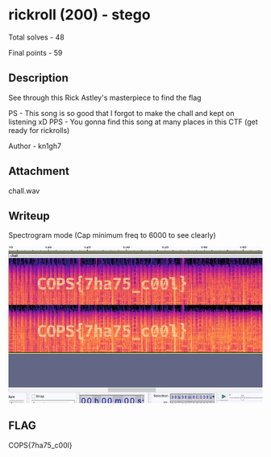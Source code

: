 # rickroll (200) - stego

Total solves - 48

Final points - 59

## Description
See through this Rick Astley's masterpiece to find the flag

PS - This song is so good that I forgot to make the chall and kept on listening xD
PPS - You gonna find this song at many places in this CTF (get ready for rickrolls)

Author - kn1gh7

## Attachment
chall.wav

## Writeup
Spectrogram mode (Cap minimum freq to 6000 to see clearly)

![screenshot](writeup.png)

## FLAG
COPS{7ha75_c00l}

